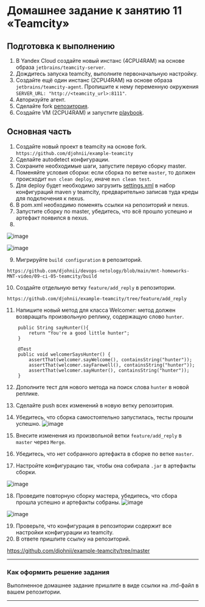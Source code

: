 # Домашнее задание к занятию 11 «Teamcity»

## Подготовка к выполнению

1. В Yandex Cloud создайте новый инстанс (4CPU4RAM) на основе образа `jetbrains/teamcity-server`.
2. Дождитесь запуска teamcity, выполните первоначальную настройку.
3. Создайте ещё один инстанс (2CPU4RAM) на основе образа `jetbrains/teamcity-agent`. Пропишите к нему переменную окружения `SERVER_URL: "http://<teamcity_url>:8111"`.
4. Авторизуйте агент.
5. Сделайте fork [репозитория](https://github.com/aragastmatb/example-teamcity).
6. Создайте VM (2CPU4RAM) и запустите [playbook](./infrastructure).

## Основная часть

1. Создайте новый проект в teamcity на основе fork.
``https://github.com/djohnii/example-teamcity``
2. Сделайте autodetect конфигурации.
3. Сохраните необходимые шаги, запустите первую сборку master.
4. Поменяйте условия сборки: если сборка по ветке `master`, то должен происходит `mvn clean deploy`, иначе `mvn clean test`.
5. Для deploy будет необходимо загрузить [settings.xml](./teamcity/settings.xml) в набор конфигураций maven у teamcity, предварительно записав туда креды для подключения к nexus.
6. В pom.xml необходимо поменять ссылки на репозиторий и nexus.
7. Запустите сборку по master, убедитесь, что всё прошло успешно и артефакт появился в nexus.
8. 
![image](https://github.com/djohnii/devops-netology/assets/91311426/bc04dda0-045c-4077-98f4-e131e34580f8)

![image](https://github.com/djohnii/devops-netology/assets/91311426/17fb6bf3-1c30-4e22-ae1e-c3f2173c346e)

9. Мигрируйте `build configuration` в репозиторий.

``https://github.com/djohnii/devops-netology/blob/main/mnt-homeworks-MNT-video/09-ci-05-teamcity/build``

10. Создайте отдельную ветку `feature/add_reply` в репозитории.

``https://github.com/djohnii/example-teamcity/tree/feature/add_reply``

11. Напишите новый метод для класса Welcomer: метод должен возвращать произвольную реплику, содержащую слово `hunter`.

```
	public String sayHunter(){
		return "You're a good little hunter";
	}
```


```
	@Test
	public void welcomerSaysHunter() {
		assertThat(welcomer.sayWelcome(), containsString("hunter"));
		assertThat(welcomer.sayFarewell(), containsString("hunter"));
		assertThat(welcomer.sayHunter(), containsString("hunter"));
	}
```

12. Дополните тест для нового метода на поиск слова `hunter` в новой реплике.
13. Сделайте push всех изменений в новую ветку репозитория.
14. Убедитесь, что сборка самостоятельно запустилась, тесты прошли успешно.
![image](https://github.com/djohnii/devops-netology/assets/91311426/69bf01ec-fe6e-43bd-8cfe-91af3240d4d5)

15. Внесите изменения из произвольной ветки `feature/add_reply` в `master` через `Merge`.
16. Убедитесь, что нет собранного артефакта в сборке по ветке `master`.
17. Настройте конфигурацию так, чтобы она собирала `.jar` в артефакты сборки.

![image](https://github.com/djohnii/devops-netology/assets/91311426/5eccb6d7-ad5b-4e8a-8bb6-3be1369feeab)

18. Проведите повторную сборку мастера, убедитесь, что сбора прошла успешно и артефакты собраны.
![image](https://github.com/djohnii/devops-netology/assets/91311426/4b11fe58-d321-43bd-a961-5b27d3f35b7b)

![image](https://github.com/djohnii/devops-netology/assets/91311426/9dcbf912-e620-4ef8-8b3d-937dce382b83)

19. Проверьте, что конфигурация в репозитории содержит все настройки конфигурации из teamcity.
20. В ответе пришлите ссылку на репозиторий.

https://github.com/djohnii/example-teamcity/tree/master

---

### Как оформить решение задания

Выполненное домашнее задание пришлите в виде ссылки на .md-файл в вашем репозитории.

---
